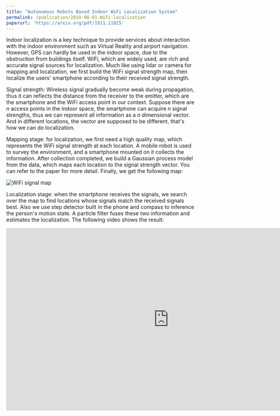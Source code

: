 ```yaml
---
title: "Autonomous Robots Based Indoor WiFi Localization System"
permalink: /publication/2019-08-01-WiFi-localization
paperurl: 'https://arxiv.org/pdf/1911.11825'
---
```

Indoor localization is a key technique to provide services about interaction with the indoor environment such as Virtual Reality and airport navigation. However, GPS can hardly be used in the indoor space, due to the obstruction from buildings itself. WiFi, which are widely used, are rich and accurate signal sources for localization. Much like using lidar or camera for mapping and localzation, we first build the WiFi signal strength map, then localize the users' smartphone according to their received signal strength. 

Signal strength: Wireless signal gradually become weak during propagation, thus it can reflects the distance from the receiver to the emitter, which are the smartphone and the WiFi access point in our context. Suppose there are $n$ access points in the indoor space, the smartphone can acquire $n$ signal strengths, thus we can represent all information as a $n$ dimensional vector. And in different locations, the vector are supposed to be different, that's how we can do localization.

Mapping stage: for localization, we first need a high quality map, which represents the WiFi signal strength at each location. A mobile robot is used to survey the environment, and a smartphone mounted on it collects the information. After collection completed, we build a Gaussian process model from the data, which maps each location to the signal strength vector. You can refer to the paper for more detail. Finally, we get the following map:

![WiFi signal map](http://sldai.github.io/images/WiFi_localization/heatmap_nosojourn.png) 

Localization stage: when the smartphone receives the signals, we search over the map to find locations whose signals match the received signals best. Also we use step detector built in the phone and compass to inference the person's motion state. A particle filter fuses these two information and estimates the localization. The following video shows the result:

<iframe width="868" height="488" src="https://www.youtube.com/embed/q3hONNn4UwM" title="YouTube video player" frameborder="0" allow="accelerometer; autoplay; clipboard-write; encrypted-media; gyroscope; picture-in-picture" allowfullscreen></iframe>

